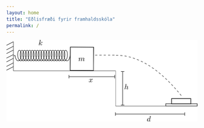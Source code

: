 ```yaml
---
layout: home
title: "Eðlisfræði fyrir framhaldsskóla"
permalink: /
---
```


![Physics Book Cover](forsidumynd.svg)
